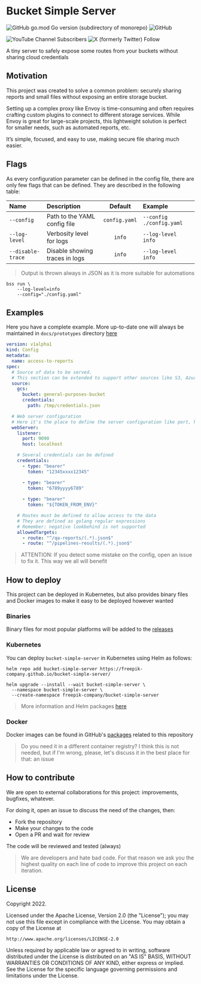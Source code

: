 # Bucket Simple Server

![GitHub go.mod Go version (subdirectory of monorepo)](https://img.shields.io/github/go-mod/go-version/freepik-company/bucket-simple-server)
![GitHub](https://img.shields.io/github/license/freepik-company/bucket-simple-server)

![YouTube Channel Subscribers](https://img.shields.io/youtube/channel/subscribers/UCeSb3yfsPNNVr13YsYNvCAw?label=achetronic&link=http%3A%2F%2Fyoutube.com%2Fachetronic)
![X (formerly Twitter) Follow](https://img.shields.io/twitter/follow/achetronic?style=flat&logo=twitter&link=https%3A%2F%2Ftwitter.com%2Fachetronic)

A tiny server to safely expose some routes from your buckets without sharing cloud credentials

## Motivation

This project was created to solve a common problem: securely sharing reports and small files without exposing an entire storage bucket. 

Setting up a complex proxy like Envoy is time-consuming and often requires crafting custom plugins to connect to different storage services. While Envoy is great for large-scale projects, this lightweight solution is perfect for smaller needs, such as automated
reports, etc.

It’s simple, focused, and easy to use, making secure file sharing much easier.

## Flags

As every configuration parameter can be defined in the config file, there are only few flags that can be defined.
They are described in the following table:

| Name              | Description                    |    Default    | Example                  |
|:------------------|:-------------------------------|:-------------:|:-------------------------|
| `--config`        | Path to the YAML config file   | `config.yaml` | `--config ./config.yaml` |
| `--log-level`     | Verbosity level for logs       |    `info`     | `--log-level info`       |
| `--disable-trace` | Disable showing traces in logs |    `info`     | `--log-level info`       |

> Output is thrown always in JSON as it is more suitable for automations

```console
bss run \
    --log-level=info
    --config="./config.yaml"
```

## Examples

Here you have a complete example. More up-to-date one will always be maintained in 
`docs/prototypes` directory [here](./docs/prototypes)


```yaml
version: v1alpha1
kind: Config
metadata:
  name: access-to-reports
spec:
  # Source of data to be served. 
  # This section can be extended to support other sources like S3, Azure Blob Storage, etc.
  source:
    gcs:
      bucket: general-purposes-bucket
      credentials:
        path: /tmp/credentials.json

  # Web server configuration
  # Here it's the place to define the server configuration like port, host, credentials, etc.
  webServer:
    listener:
      port: 9090
      host: localhost

    # Several credentials can be defined
    credentials:
      - type: "bearer"
        token: "12345xxxx12345"

      - type: "bearer"
        token: "6789yyyy6789"
      
      - type: "bearer"
        token: "${TOKEN_FROM_ENV}"

    # Routes must be defined to allow access to the data
    # They are defined as golang regular expressions
    # Remember: negative lookbehind is not supported
    allowedTargets:
      - route: "^/qa-reports/(.*).json$"
      - route: "^/pipelines-results/(.*).json$"

```

> ATTENTION:
> If you detect some mistake on the config, open an issue to fix it. This way we all will benefit

## How to deploy

This project can be deployed in Kubernetes, but also provides binary files 
and Docker images to make it easy to be deployed however wanted

### Binaries

Binary files for most popular platforms will be added to the [releases](https://github.com/freepik-company/bucket-simple-server/releases)

### Kubernetes

You can deploy `bucket-simple-server` in Kubernetes using Helm as follows:

```console
helm repo add bucket-simple-server https://freepik-company.github.io/bucket-simple-server/

helm upgrade --install --wait bucket-simple-server \
  --namespace bucket-simple-server \
  --create-namespace freepik-company/bucket-simple-server
```

> More information and Helm packages [here](https://freepik-company.github.io/bucket-simple-server/)


### Docker

Docker images can be found in GitHub's [packages](https://github.com/freepik-company/bucket-simple-server/pkgs/container/bucket-simple-server) 
related to this repository

> Do you need it in a different container registry? I think this is not needed, but if I'm wrong, please, let's discuss 
> it in the best place for that: an issue

## How to contribute

We are open to external collaborations for this project: improvements, bugfixes, whatever.

For doing it, open an issue to discuss the need of the changes, then:

- Fork the repository
- Make your changes to the code
- Open a PR and wait for review

The code will be reviewed and tested (always)

> We are developers and hate bad code. For that reason we ask you the highest quality
> on each line of code to improve this project on each iteration.

## License

Copyright 2022.

Licensed under the Apache License, Version 2.0 (the "License");
you may not use this file except in compliance with the License.
You may obtain a copy of the License at

    http://www.apache.org/licenses/LICENSE-2.0

Unless required by applicable law or agreed to in writing, software
distributed under the License is distributed on an "AS IS" BASIS,
WITHOUT WARRANTIES OR CONDITIONS OF ANY KIND, either express or implied.
See the License for the specific language governing permissions and
limitations under the License.
